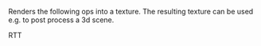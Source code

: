 Renders the following ops into a texture.
The resulting texture can be used e.g. to post process a 3d scene.

RTT